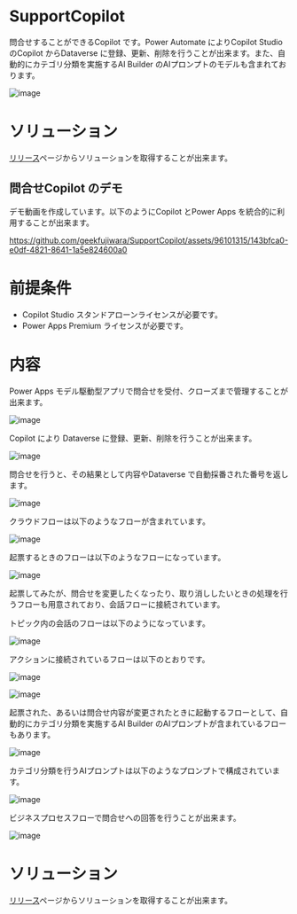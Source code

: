# SupportCopilot
問合せすることができるCopilot です。Power Automate によりCopilot Studio のCopilot からDataverse に登録、更新、削除を行うことが出来ます。また、自動的にカテゴリ分類を実施するAI Builder のAIプロンプトのモデルも含まれております。

![image](https://github.com/geekfujiwara/SupportCopilot/assets/96101315/09550b06-f342-41ff-a34e-984fd1c9ca1b)

# ソリューション

[リリース](https://github.com/geekfujiwara/SupportCopilot/releases)ページからソリューションを取得することが出来ます。

## 問合せCopilot のデモ

デモ動画を作成しています。以下のようにCopilot とPower Apps を統合的に利用することが出来ます。

https://github.com/geekfujiwara/SupportCopilot/assets/96101315/143bfca0-e0df-4821-8641-1a5e824600a0


# 前提条件

* Copilot Studio スタンドアローンライセンスが必要です。
* Power Apps Premium ライセンスが必要です。


# 内容

Power Apps モデル駆動型アプリで問合せを受付、クローズまで管理することが出来ます。

![image](https://github.com/geekfujiwara/SupportCopilot/assets/96101315/d6d00836-e161-4f18-ba0e-11174071cdb0)


Copilot により Dataverse に登録、更新、削除を行うことが出来ます。

![image](https://github.com/geekfujiwara/SupportCopilot/assets/96101315/3bb58822-4479-488c-beae-a44b570da957)

問合せを行うと、その結果として内容やDataverse で自動採番された番号を返します。

![image](https://github.com/geekfujiwara/SupportCopilot/assets/96101315/8d5db0b1-ba2c-4f9b-9ecf-14ab1bb37cdd)


クラウドフローは以下のようなフローが含まれています。

![image](https://github.com/geekfujiwara/SupportCopilot/assets/96101315/69a569d9-0607-4463-b970-4186e98e432e)

起票するときのフローは以下のようなフローになっています。

![image](https://github.com/geekfujiwara/SupportCopilot/assets/96101315/c5a90526-d170-48bb-b5b5-3c3c06967e86)


起票してみたが、問合せを変更したくなったり、取り消ししたいときの処理を行うフローも用意されており、会話フローに接続されています。

トピック内の会話のフローは以下のようになっています。

![image](https://github.com/geekfujiwara/SupportCopilot/assets/96101315/0f42249a-375c-48b4-a687-8c2e6fb080ae)

アクションに接続されているフローは以下のとおりです。

![image](https://github.com/geekfujiwara/SupportCopilot/assets/96101315/f40120de-cfe2-46a9-a9a4-a334827eb08a)

![image](https://github.com/geekfujiwara/SupportCopilot/assets/96101315/e88b4347-7d1f-46da-972d-a18990a479d7)


起票された、あるいは問合せ内容が変更されたときに起動するフローとして、自動的にカテゴリ分類を実施するAI Builder のAIプロンプトが含まれているフローもあります。

![image](https://github.com/geekfujiwara/SupportCopilot/assets/96101315/8acc8312-b071-442b-b5b5-10392ea9fb53)

カテゴリ分類を行うAIプロンプトは以下のようなプロンプトで構成されています。

![image](https://github.com/geekfujiwara/SupportCopilot/assets/96101315/e59f0b4a-639a-4466-babe-ae932ccd5b1d)

ビジネスプロセスフローで問合せへの回答を行うことが出来ます。

![image](https://github.com/geekfujiwara/SupportCopilot/assets/96101315/22aec125-bcd2-424f-b7ca-ae5930d77b32)

# ソリューション

[リリース](https://github.com/geekfujiwara/SupportCopilot/releases)ページからソリューションを取得することが出来ます。

